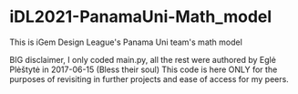 # iDL2021-PanamaUni-Math_model
This is iGem Design League's Panama Uni team's math model

BIG disclaimer, I only coded main.py, all the rest were authored by Eglė Plėštytė in 2017-06-15 (Bless their soul)
This code is here ONLY for the purposes of revisiting in further projects and ease of access for my peers.
